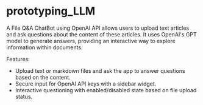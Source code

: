 # prototyping_LLM

A File Q&A ChatBot using OpenAI API allows users to upload text articles and ask questions about the content of these articles. It uses OpenAI's GPT model to generate answers, providing an interactive way to explore information within documents.

Features:
- Upload text or markdown files and ask the app to answer questions based on the content.
- Secure input for OpenAI API keys with a sidebar widget.
- Interactive questioning with enabled/disabled state based on file upload status.
